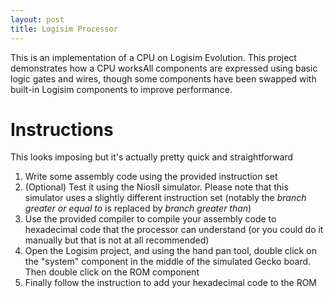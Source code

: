 ```yaml
---
layout: post
title: Logisim Processor
---
```


This is an implementation of a CPU on Logisim Evolution. This project demonstrates how a CPU worksAll components are expressed using basic logic gates and wires, though some components have been swapped with built-in Logisim components to improve performance.

# Instructions

This looks imposing but it's actually pretty quick and straightforward

1. Write some assembly code using the provided instruction set
2. (Optional) Test it using the NiosII simulator. Please note that this simulator uses a slightly different instruction set (notably the *branch greater or equal to* is replaced by *branch greater than*)
3. Use the provided compiler to compile your assembly code to hexadecimal code that the processor can understand (or you could do it manually but that is not at all recommended)
4. Open the Logisim project, and using the hand pan tool, double click on the "system" component in the middle of the simulated Gecko board. Then double click on the ROM component
5. Finally follow the instruction to add your hexadecimal code to the ROM
